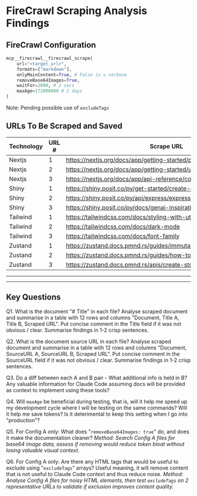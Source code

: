 # FireCrawl Scraping Analysis Findings

## FireCrawl Configuration

```python
mcp__firecrawl__firecrawl_scrape(
    url="<target_url>",
    formats=["markdown"],
    onlyMainContent=True, # False is v.verbose
    removeBase64Images=True,
    waitFor=2000, # 2 secs
    maxAge=172800000 # 2 days
)
```

Note: Pending possible use of `excludeTags`

## URLs To Be Scraped and Saved

| Technology | URL # | Scrape URL | Filename |
|------------|-------|------------|----------|
| Nextjs | 1 | <https://nextjs.org/docs/app/getting-started/project-structure> | nextjs_01.md |
| Nextjs | 2 | <https://nextjs.org/docs/app/getting-started/updating-data> | nextjs_02.md |
| Nextjs | 3 | <https://nextjs.org/docs/app/api-reference/config/typescript> | nextjs_03.md |
| Shiny | 1 | <https://shiny.posit.co/py/get-started/create-run.html> | shiny_01.md |
| Shiny | 2 | <https://shiny.posit.co/py/api/express/express.ui.input_radio_buttons.html> | shiny_02.md |
| Shiny | 3 | <https://shiny.posit.co/py/docs/genai-inspiration.html> | shiny_03.md |
| Tailwind | 1 | <https://tailwindcss.com/docs/styling-with-utility-classes> | tailwind_01.md |
| Tailwind | 2 | <https://tailwindcss.com/docs/dark-mode> | tailwind_02.md |
| Tailwind | 3 | <https://tailwindcss.com/docs/font-family> | tailwind_03.md |
| Zustand | 1 | <https://zustand.docs.pmnd.rs/guides/immutable-state-and-merging> | zustand_01.md |
| Zustand | 2 | <https://zustand.docs.pmnd.rs/guides/how-to-reset-state> | zustand_02.md |
| Zustand | 3 | <https://zustand.docs.pmnd.rs/apis/create-store> | zustand_03.md |

---

---

## Key Questions

Q1. What is the document "# Title" in each file? Analyse scraped document and summarise in a table with 12 rows and columns "Document, Title A, Title B, Scraped URL". Put concise comment in the Title field if it was not obvious / clear. Summarise findings in 1-2 crisp sentences.

Q2. What is the document source URL in each file? Analyse scraped document and summarise in a table with 12 rows and columns "Document, SourceURL A, SourceURL B, Scraped URL". Put concise comment in the SourceURL field if it was not obvious / clear. Summarise findings in 1-2 crisp sentences.

Q3. Do a diff between each A and B pair - What additional info is held in B? Any valuable information for Claude Code assuming docs will be provided as context to implement using these tools?

Q4. Will `maxAge` be beneficial during testing, that is, will it help me speed up my development cycle where I will be testing on the same commands? Will it help me save tokens? Is it deterimental to keep this setting when I go into "production"?

Q5. For Config A only: What does "`removeBase64Images: true`" do, and does it make the documentation cleaner? *Method: Search Config A files for base64 image data, assess if removing would reduce token bloat without losing valuable visual context.*

Q6. For Config A only: Are there any HTML tags that would be useful to exclude using "`excludeTags`" arrays? Useful meaning, it will remove content that is not useful to Claude Code context and thus reduce noise. *Method: Analyse Config A files for noisy HTML elements, then test `excludeTags` on 2 representative URLs to validate if exclusion improves content quality.*
